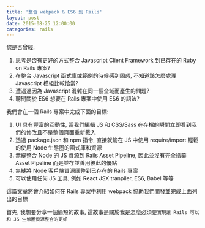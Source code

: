 ```yaml
---
title: '整合 webpack & ES6 到 Rails'
layout: post
date: 2015-08-25 12:00:00
categories: rails
---
```


您是否曾經:

1. 思考是否有更好的方式整合 Javascript Client Framework 到已存在的 Ruby on Rails 專案?
2. 在整合 Javascript 函式庫或範例的時候感到困惑, 不知道該怎麼處理 Javascript 模組比較恰當?
3. 遭遇過因為 Javascript 混雜在同一個全域而產生的問題?
4. 聽聞關於 ES6 想要在 Rails 專案中使用 ES6 的語法?

我們會在一個 Rails 專案中完成下面的目標:

1. UI 具有豐富的互動性, 當我們編輯 JS 和 CSS/Sass 在存檔的瞬間立即看到我們的修改且不是整個頁面重新載入
2. 透過 package.json 和 npm 指令, 直接就能在 JS 中使用 require/import 輕鬆的使用 Node 生態圈的函式庫和資源
3. 無縫整合 Node 的 JS 資源到 Rails Asset Pipeline, 因此並沒有完全捨棄 Asset Pipeline 而是並存並善用彼此的優點
4. 無縫將 Node 客戶端資源匯整到已存在的 Rails 專案
5. 可以使用任何 JS 工具, 例如 React JSX tranpiler, ES6, Babel 等等

這篇文章將會介紹如何在 Rails 專案中利用 webpack 協助我們開發並完成上面列出的目標

首先, 我想要分享一個簡短的故事, 這故事是關於我是怎麼必須要`實現讓 Rails 可以和 JS 生態圈資源整合的更好`


